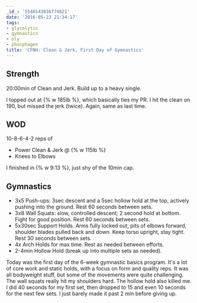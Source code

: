 ```yaml
---
_id_: '5546543816774821'
date: '2016-05-23 21:34:17'
tags:
- glycolytic
- gymnastics
- oly
- phosphagen
title: 'CFNH: Clean & Jerk, First Day of Gymnastics'
---
```


## Strength

20:00min of Clean and Jerk. Build up to a heavy single.

I topped out at {% w 185lb %}, which basically ties my PR. I hit the clean on 190, but missed the jerk (twice). Again, same as last time.


## WOD

10-8-6-4-2 reps of

- Power Clean & Jerk @ {% w 115lb %}
- Knees to Elbows

I finished in {% w 9:13 %}, just shy of the 10min cap.


## Gymnastics

- 3x5 Push-ups: 3sec descent and a 5sec hollow hold at the top, actively pushing into the ground. Rest 60 seconds between sets.
- 3x8 Wall Squats: slow, controlled descent; 2 second hold at bottom. Fight for good position. Rest 60 seconds between sets.
- 5x30sec Support Holds. Arms fully locked out, pits of elbows forward, shoulder blades pulled back and down. Keep torso upright, stay
  tight. Rest 30 seconds between sets.
- 4x Arch Holds for max time. Rest as needed between efforts.
- 2-4min Hollow Hold (break up into multiple sets as needed).

Today was the first day of the 6-week gymnastic basics program. It's a lot of core work and static holds, with a focus on form and quality
reps. It was all bodyweight stuff, but some of the movements were quite challenging. The wall squats really hit my shoulders hard. The
hollow hold also killed me. I did 40 seconds for my first set, then dropped to 15 and even 10 seconds for the next few sets. I just barely
made it past 2 min before giving up.
